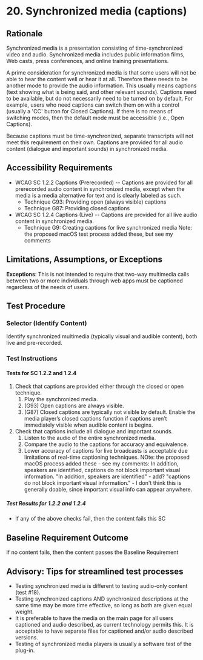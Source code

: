 # 20. Synchronized media (captions)
## Rationale
Synchronized media is a presentation consisting of time-synchronized video and audio. Synchronized media includes public information films, Web casts, press conferences, and online training presentations.

A prime consideration for synchronized media is that some users will not be able to hear the content well or hear it at all. Therefore there needs to be another mode to provide the audio information. This usually means captions (text showing what is being said, and other relevant sounds). Captions need to be available, but do not necessarily need to be turned on by default. For example, users who need captions can switch them on with a control (usually a 'CC' button for Closed Captions). If there is no means of switching modes, then the default mode must be accessible (i.e., Open Captions).

Because captions must be time-synchronized, separate transcripts will not meet this requirement on their own.
Captions are provided for all audio content (dialogue and important sounds) in synchronized media.

## Accessibility Requirements
* WCAG SC 1.2.2 Captions (Prerecorded) -- Captions are provided for all prerecorded audio content in synchronized media, except when the media is a media alternative for text and is clearly labeled as such.
  * Technique G93: Providing open (always visible) captions
  * Technique G87: Providing closed captions
* WCAG SC 1.2.4 Captions (Live) -- Captions are provided for all live audio content in synchronized media.
  * Technique G9: Creating captions for live synchronized media
Note: the proposed macOS test process added these, but see my comments
## Limitations, Assumptions, or Exceptions
**Exceptions**: This is not intended to require that two-way multimedia calls between two or more individuals through web apps must be captioned regardless of the needs of users.

## Test Procedure
### Selector (Identify Content)
Identify synchronized multimedia (typically visual and audible content), both live and pre-recorded.

### Test Instructions
#### Tests for SC 1.2.2 and 1.2.4
1.	Check that captions are provided either through the closed or open technique.
    1. Play the synchronized media.
    2. (G93) Open captions are always visible.
    3. (G87) Closed captions are typically not visible by default. Enable the media player’s closed captions function if captions aren’t immediately visible when audible content is begins.
2.	Check that captions include all dialogue and important sounds.
    1. Listen to the audio of the entire synchronized media.
    2. Compare the audio to the captions for accuracy and equivalence.
    3. Lower accuracy of captions for live broadcasts is acceptable due limitations of real-time captioning techniques.
NOte: the proposed macOS process added these - see my comments:
In addition, speakers are identified, captions do not block important visual information.
"In addition, speakers are identified" - add?
"captions do not block important visual information." - I don't think this is generally doable, since important visual info can appear anywhere.

##### Test Results for 1.2.2 and 1.2.4
* If any of the above checks fail, then the content fails this SC

## Baseline Requirement Outcome
If no content fails, then the content passes the Baseline Requirement

## Advisory: Tips for streamlined test processes
* Testing synchronized media is different to testing audio-only content (test #18).
* Testing synchronized captions AND synchronized descriptions at the same time may be more time effective, so long as both are given equal weight.
* It is preferable to have the media on the main page for all users captioned and audio described, as current technology permits this. It is acceptable to have separate files for captioned and/or audio described versions.
* Testing of synchronized media players is usually a software test of the plug-in.
